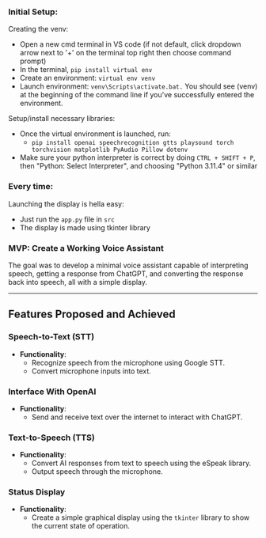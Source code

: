 ### Initial Setup:
Creating the venv:
- Open a new cmd terminal in VS code (if not default, click dropdown arrow next to '+' on the terminal top right then choose command prompt)
- In the terminal, ```pip install virtual env```
- Create an environment: ```virtual env venv```
- Launch environment: ```venv\Scripts\activate.bat.``` You should see (venv) at the beginning of the command line if you've successfully entered the environment.

Setup/install necessary libraries:
- Once the virtual environment is launched, run:
    - ```pip install openai speechrecognition gtts playsound torch torchvision matplotlib PyAudio Pillow dotenv```
- Make sure your python interpreter is correct by doing ```CTRL + SHIFT + P```, then "Python: Select Interpreter", and choosing "Python 3.11.4" or similar

### Every time:
Launching the display is hella easy:
- Just run the ```app.py``` file in ```src```
- The display is made using tkinter library



### MVP: Create a Working Voice Assistant

The goal was to develop a minimal voice assistant capable of interpreting speech, getting a response from ChatGPT, and converting the response back into speech, all with a simple display.

---

## Features Proposed and Achieved

### Speech-to-Text (STT)
- **Functionality**: 
  - Recognize speech from the microphone using Google STT.
  - Convert microphone inputs into text.


### Interface With OpenAI
- **Functionality**: 
  - Send and receive text over the internet to interact with ChatGPT.


### Text-to-Speech (TTS)
- **Functionality**: 
  - Convert AI responses from text to speech using the eSpeak library.
  - Output speech through the microphone.


### Status Display
- **Functionality**: 
  - Create a simple graphical display using the `tkinter` library to show the current state of operation.
